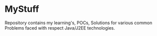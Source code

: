 # MyStuff
 Repository contains my learning's, POCs, Solutions for various common Problems faced with respect Java/J2EE technologies.
